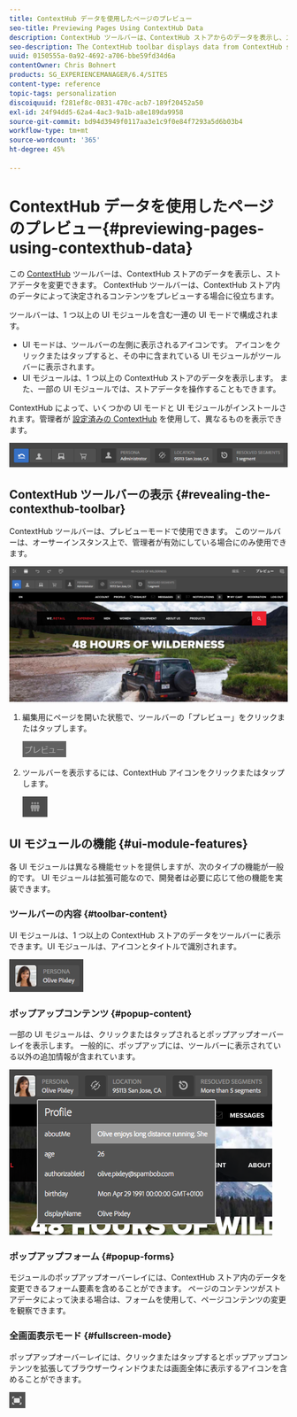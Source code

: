 ```yaml
---
title: ContextHub データを使用したページのプレビュー
seo-title: Previewing Pages Using ContextHub Data
description: ContextHub ツールバーは、ContextHub ストアからのデータを表示し、ストアデータを変更することができ、コンテンツのプレビューに立ちます。
seo-description: The ContextHub toolbar displays data from ContextHub stores and enables you to change store data and  is useful for previewing content
uuid: 0150555a-0a92-4692-a706-bbe59fd34d6a
contentOwner: Chris Bohnert
products: SG_EXPERIENCEMANAGER/6.4/SITES
content-type: reference
topic-tags: personalization
discoiquuid: f281ef8c-0831-470c-acb7-189f20452a50
exl-id: 24f94dd5-62a4-4ac3-9a1b-a8e189da9958
source-git-commit: bd94d3949f0117aa3e1c9f0e84f7293a5d6b03b4
workflow-type: tm+mt
source-wordcount: '365'
ht-degree: 45%

---
```


# ContextHub データを使用したページのプレビュー{#previewing-pages-using-contexthub-data}

この [ContextHub](/help/sites-developing/contexthub.md) ツールバーは、ContextHub ストアのデータを表示し、ストアデータを変更できます。 ContextHub ツールバーは、ContextHub ストア内のデータによって決定されるコンテンツをプレビューする場合に役立ちます。

ツールバーは、1 つ以上の UI モジュールを含む一連の UI モードで構成されます。

* UI モードは、ツールバーの左側に表示されるアイコンです。 アイコンをクリックまたはタップすると、その中に含まれている UI モジュールがツールバーに表示されます。
* UI モジュールは、1 つ以上の ContextHub ストアのデータを表示します。 また、一部の UI モジュールでは、ストアデータを操作することもできます。

ContextHub によって、いくつかの UI モードと UI モジュールがインストールされます。管理者が [設定済みの ContextHub](/help/sites-administering/contexthub-config.md) を使用して、異なるものを表示できます。

![screen_shot_2018-03-23at093446](assets/screen_shot_2018-03-23at093446.png)

## ContextHub ツールバーの表示 {#revealing-the-contexthub-toolbar}

ContextHub ツールバーは、プレビューモードで使用できます。 このツールバーは、オーサーインスタンス上で、管理者が有効にしている場合にのみ使用できます。

![screen_shot_2018-03-23at093730](assets/screen_shot_2018-03-23at093730.png)

1. 編集用にページを開いた状態で、ツールバーの「プレビュー」をクリックまたはタップします。

   ![chlimage_1-219](assets/chlimage_1-219.png)

1. ツールバーを表示するには、ContextHub アイコンをクリックまたはタップします。

   ![](do-not-localize/screen_shot_2018-03-23at093621.png)

## UI モジュールの機能 {#ui-module-features}

各 UI モジュールは異なる機能セットを提供しますが、次のタイプの機能が一般的です。 UI モジュールは拡張可能なので、開発者は必要に応じて他の機能を実装できます。

### ツールバーの内容 {#toolbar-content}

UI モジュールは、1 つ以上の ContextHub ストアのデータをツールバーに表示できます。UI モジュールは、アイコンとタイトルで識別されます。

![screen_shot_2018-03-23at093936](assets/screen_shot_2018-03-23at093936.png)

### ポップアップコンテンツ {#popup-content}

一部の UI モジュールは、クリックまたはタップされるとポップアップオーバーレイを表示します。 一般的に、ポップアップには、ツールバーに表示されている以外の追加情報が含まれています。

![screen_shot_2018-03-23at094003](assets/screen_shot_2018-03-23at094003.png)

### ポップアップフォーム {#popup-forms}

モジュールのポップアップオーバーレイには、ContextHub ストア内のデータを変更できるフォーム要素を含めることができます。 ページのコンテンツがストアデータによって決まる場合は、フォームを使用して、ページコンテンツの変更を観察できます。

### 全画面表示モード {#fullscreen-mode}

ポップアップオーバーレイには、クリックまたはタップするとポップアップコンテンツを拡張してブラウザーウィンドウまたは画面全体に表示するアイコンを含めることができます。

![](do-not-localize/chlimage_1-18.png)

